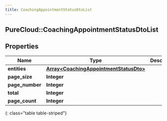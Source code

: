 ```yaml
---
title: CoachingAppointmentStatusDtoList
---
```

## PureCloud::CoachingAppointmentStatusDtoList

## Properties

|Name | Type | Description | Notes|
|------------ | ------------- | ------------- | -------------|
| **entities** | [**Array&lt;CoachingAppointmentStatusDto&gt;**](CoachingAppointmentStatusDto.html) |  | [optional] |
| **page_size** | **Integer** |  | [optional] |
| **page_number** | **Integer** |  | [optional] |
| **total** | **Integer** |  | [optional] |
| **page_count** | **Integer** |  | [optional] |
{: class="table table-striped"}



